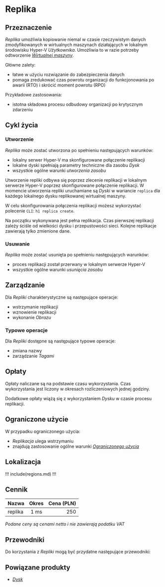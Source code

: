 # Replika

## Przeznaczenie

*Replika* umożliwia kopiowanie niemal w czasie rzeczywistym danych zmodyfikowanych w wirtualnych maszynach działających w lokalnym środowisku Hyper-V *Użytkownika*. Umożliwia to w razie potrzeby odtworzenie *[Wirtualnej maszyny](/resource/compute/virtual-machine.md)*. 

Główne zalety:

 * łatwe w użyciu rozwiązanie do zabezpieczenia danych
 * pomaga zredukować czas powrotu organizacji do funkcjonowania po awarii (RTO) i skrócić moment powrotu (RPO)

Przykładowe zastosowania:

 * istotna składowa procesu odbudowy organizacji po krytycznym zdarzeniu

<!-- TODO: Czy wszystko?-->
## Cykl życia

### Utworzenie

*Replika* może zostać utworzona po spełnieniu następujących warunków:

 * lokalny serwer Hyper-V ma skonfigurowane połączenie replikacji
 * lokalne dyski spełniają parametry techniczne dla zasobu *Dysk*
 * wszystkie ogólne warunki *utworzenia zasobu*

Utworzenie repliki odbywa się poprzez zlecenie replikacji w lokalnym serwerze Hyper-V poprzez skonfigurowane połączenie replikacji. W momencie utworzenia repliki uruchamiane są *Dyski* w wariancie ```replica``` dla każdego lokalnego dysku replikowanej wirtualnej maszyny.

W celu skonfigurowania połączenia replikacji możesz wykorzystać polecenie ```CLI```: ```h1 replica create```.

Na początku wykonywana jest pełna replikacja. Czas pierwszej replikacji zależy ściśle od wielkości dysku i przepustowości sieci. Kolejne replikacje zawierają tylko zmienione dane.

### Usuwanie

*Replika* może zostać usunięta po spełnieniu następujących warunków:

 * proces replikacji został przerwany w lokalnym serwerze Hyper-V
 * wszystkie ogólne warunki *usunięcia zasobu*

## Zarządzanie

Dla *Repliki* charakterystyczne są następujące operacje:

 * wstrzymanie replikacji
 * wznowienie replikacji
 * wykonanie *Obrazu*

### Typowe operacje

Dla *Repliki* dostępne są następujące typowe operacje:

 * zmiana nazwy
 * zarządzanie *Tagami*

## Opłaty

Opłaty naliczane są na podstawie czasu wykorzystania. Czas wykorzystania jest liczony w okresach rozliczeniowych jednej godziny.

Dodatkowe opłaty wiążą się z wykorzystaniem *Dysku* w czasie procesu replikacji.

## Ograniczone użycie

W przypadku ograniczonego użycia:
 
 * *Replikacja* ulega wstrzymaniu
 * znajdują zastosowanie ogólne warunki *[Ograniczonego użycia](/platform/resource.md#ograniczone-uzycie)*

## Lokalizacja

!!! include(regions.md) !!!

<!-- 
## Parametry techniczne

Parametry techniczne            | Wartość
--------------------------------| ---
minimum Hyper-V version         | ???

// TODO: minimum version of hyper-v host
-->

## Cennik

Nazwa       | Okres  | Cena (PLN)
----------- | :----: | ---------:
replika     | 1 ms   |     250

*Podane ceny są cenami netto i nie zawierają podatku VAT*

<!-- 
Transfer is not availabe due following reason:
- replica includes disk as composite of multiple resources
-->

## Przewodniki

Do korzystania z *Repliki* mogą być przydatne następujące przewodniki:

<PageList path_re="guide/compute/replica/"/>

## Powiązane produkty

 * *[Dysk](/resource/storage/disk.md)*
